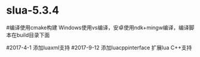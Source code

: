 # slua-5.3.4

#编译使用cmake构建 Windows使用vs编译，安卓使用ndk+mingw编译，编译脚本在build目录下面

#2017-4-1 添加luaxml支持
#2017-9-12 添加luacppinterface 扩展lua C++支持
